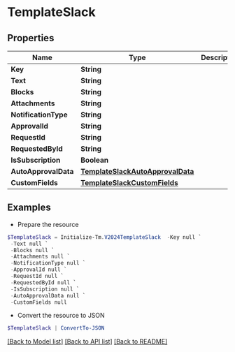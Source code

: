 # TemplateSlack
## Properties

Name | Type | Description | Notes
------------ | ------------- | ------------- | -------------
**Key** | **String** |  | [optional] 
**Text** | **String** |  | [optional] 
**Blocks** | **String** |  | [optional] 
**Attachments** | **String** |  | [optional] 
**NotificationType** | **String** |  | [optional] 
**ApprovalId** | **String** |  | [optional] 
**RequestId** | **String** |  | [optional] 
**RequestedById** | **String** |  | [optional] 
**IsSubscription** | **Boolean** |  | [optional] 
**AutoApprovalData** | [**TemplateSlackAutoApprovalData**](TemplateSlackAutoApprovalData.md) |  | [optional] 
**CustomFields** | [**TemplateSlackCustomFields**](TemplateSlackCustomFields.md) |  | [optional] 

## Examples

- Prepare the resource
```powershell
$TemplateSlack = Initialize-Tm.V2024TemplateSlack  -Key null `
 -Text null `
 -Blocks null `
 -Attachments null `
 -NotificationType null `
 -ApprovalId null `
 -RequestId null `
 -RequestedById null `
 -IsSubscription null `
 -AutoApprovalData null `
 -CustomFields null
```

- Convert the resource to JSON
```powershell
$TemplateSlack | ConvertTo-JSON
```

[[Back to Model list]](../README.md#documentation-for-models) [[Back to API list]](../README.md#documentation-for-api-endpoints) [[Back to README]](../README.md)

